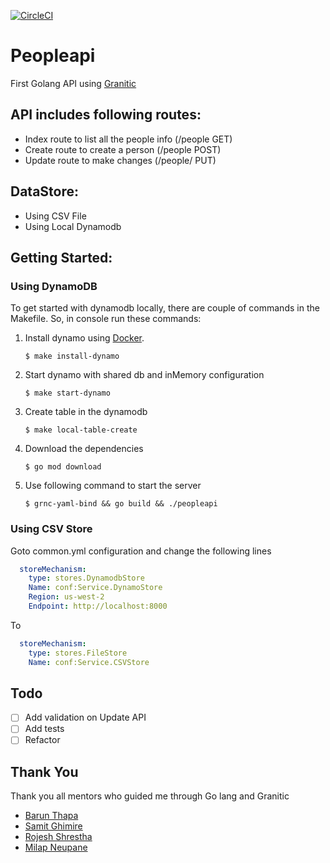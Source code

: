 [![CircleCI](https://circleci.com/gh/josisusan/peopleapi.svg?style=svg)](https://circleci.com/gh/josisusan/peopleapi)

# Peopleapi

First Golang API using [Granitic](http://www.granitic.io/)

## API includes following routes:
- Index route to list all the people info (/people GET)
- Create route to create a person (/people POST)
- Update route to make changes (/people/<person-uuid> PUT)

## DataStore:
- Using CSV File
- Using Local Dynamodb

## Getting Started:

### Using DynamoDB
To get started with dynamodb locally, there are couple of commands in the Makefile. So, in console run these commands:

1. Install dynamo using [Docker](https://docs.docker.com/install/).
  
      ` $ make install-dynamo `

2. Start dynamo with shared db and inMemory configuration
  
      ` $ make start-dynamo `
  
3. Create table in the dynamodb

      ` $ make local-table-create `
  
4. Download the dependencies

      ` $ go mod download `

5. Use following command to start the server

      ` $ grnc-yaml-bind && go build && ./peopleapi `


### Using CSV Store
Goto common.yml configuration and change the following lines
```yaml
  storeMechanism:
    type: stores.DynamodbStore
    Name: conf:Service.DynamoStore
    Region: us-west-2
    Endpoint: http://localhost:8000
```

To

```yaml
  storeMechanism:
    type: stores.FileStore
    Name: conf:Service.CSVStore
```

## Todo
- [ ] Add validation on Update API
- [ ] Add tests
- [ ] Refactor

## Thank You
Thank you all mentors who guided me through Go lang and Granitic
- [Barun Thapa](https://github.com/barunthapa)
- [Samit Ghimire](http://github.com/samit22)
- [Rojesh Shrestha](https://github.com/rojesh)
- [Milap Neupane](https://github.com/milap-neupane)
